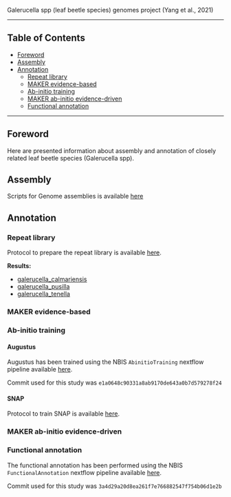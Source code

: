 
Galerucella spp (leaf beetle species) genomes project (Yang et al., 2021)

---------------------------

## Table of Contents

   * [Foreword](#foreword)
   * [Assembly](#assembly)
   * [Annotation](#Annotation)  
      * [Repeat library](#repeat_library)
      * [MAKER evidence-based](#maker_evidence_based)
      * [Ab-initio training](#ab_initio_training)
      * [MAKER ab-initio evidence-driven](maker_ab_initio_evidence_driven)
      * [Functional annotation](functional_annotation)

---------------------------

## Foreword

Here are presented information about assembly and annotation of closely related leaf beetle species (Galerucella spp).

## Assembly

Scripts for Genome assemblies is available [here](./commandline_genome_assembly_polishing.md)

## Annotation

### Repeat library

Protocol to prepare the repeat library is available [here](https://www.biostars.org/p/411101/#411101).

**Results:**  
  * [galerucella_calmariensis](./annotation/galerucella_calmariensis/repeat_lib.fa)  
  * [galerucella_pusilla](./annotation/galerucella_pusilla/repeat_lib.fa)  
  * [galerucella_tenella](./annotation/galerucella_tenella/repeat_lib.fa)  

### MAKER evidence-based

### Ab-initio training

#### Augustus

Augustus has been trained using the NBIS `AbinitioTraining` nextflow pipeline available [here](https://github.com/NBISweden/pipelines-nextflow).

Commit used for this study was `e1a0648c90331a8ab9170de643a0b7d579278f24`

#### SNAP

Protocol to train SNAP is available [here](./snap_training.md).

### MAKER ab-initio evidence-driven

### Functional annotation

The functional annotation has been performed using the NBIS `FunctionalAnnotation` nextflow pipeline available [here](https://github.com/NBISweden/pipelines-nextflow).

Commit used for this study was `3a4d29a20d8ea261f7e766882547f754b06d1e2b`
